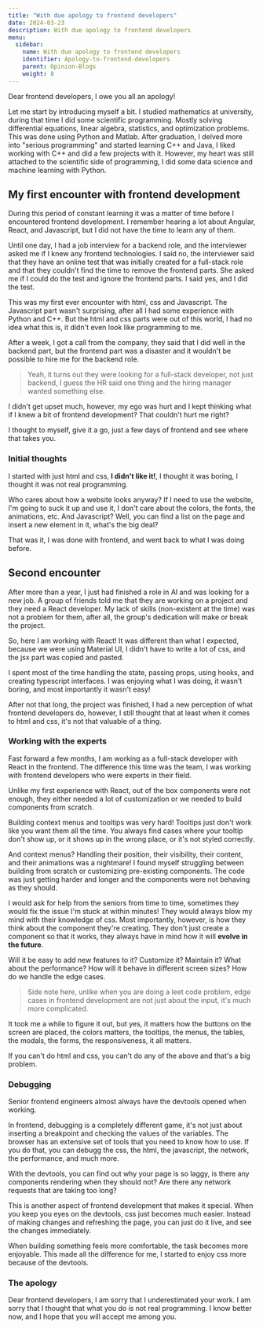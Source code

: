 ```yaml
---
title: "With due apology to frontend developers"
date: 2024-03-23
description: With due apology to frontend developers
menu:
  sidebar:
    name: With due apology to frontend developers
    identifier: Apology-to-frontend-developers
    parent: Opinion-Blogs
    weight: 8
---
```


Dear frontend developers, I owe you all an apology!

Let me start by introducing myself a bit. I studied mathematics at university, during that time I did some scientific programming.
Mostly solving differential equations, linear algebra, statistics, and optimization problems. This was done using Python and Matlab.
After graduation, I delved more into "serious programming" and started learning C++ and Java, I liked working with C++ and did a few projects with it. However, my heart was still attached to the scientific side of programming, I did some data science and machine learning with Python.

## My first encounter with frontend development

During this period of constant learning it was a matter of time before I encountered frontend development. I remember hearing a lot about Angular, React, and Javascript, but I did not have the time to learn any of them.

Until one day, I had a job interview for a backend role, and the interviewer asked me if I knew any frontend technologies.
I said no, the interviewer said that they have an online test that was initially created for a full-stack role and that they couldn't find the time to remove the frontend parts.
She asked me if I could do the test and ignore the frontend parts. I said yes, and I did the test.

This was my first ever encounter with html, css and Javascript. The Javascript part wasn't surprising, after all I had some experience with Python and C++.
But the html and css parts were out of this world, I had no idea what this is, it didn't even look like programming to me.

After a week, I got a call from the company, they said that I did well in the backend part, but the frontend part was a disaster and it wouldn't be possible to hire me for the backend role.

> Yeah, it turns out they were looking for a full-stack developer, not just backend, I guess the HR said one thing and the hiring manager wanted something else.

I didn't get upset much, however, my ego was hurt and I kept thinking what if I knew a bit of frontend development? That couldn't hurt me right?

I thought to myself, give it a go, just a few days of frontend and see where that takes you.

### Initial thoughts

I started with just html and css, **I didn't like it!**, I thought it was boring, I thought it was not real programming.

Who cares about how a website looks anyway? If I need to use the website, I'm going to suck it up and use it, I don't care about the colors, the fonts, the animations, etc.
And Javascript? Well, you can find a list on the page and insert a new element in it, what's the big deal?

That was it, I was done with frontend, and went back to what I was doing before.

## Second encounter

After more than a year, I just had finished a role in AI and was looking for a new job. A group of friends told me that they are working on a project and they need a React developer.
My lack of skills (non-existent at the time) was not a problem for them, after all, the group's dedication will make or break the project.

So, here I am working with React! It was different than what I expected, because we were using Material UI, I didn't have to write a lot of css, and the jsx part was copied and pasted.

I spent most of the time handling the state, passing props, using hooks, and creating typescript interfaces.
I was enjoying what I was doing, it wasn't boring, and most importantly it wasn't easy!

After not that long, the project was finished, I had a new perception of what frontend developers do, however, I still thought that at least when it comes to html and css, it's not that valuable of a thing.

### Working with the experts

Fast forward a few months, I am working as a full-stack developer with React in the frontend. The difference this time was the team, I was working with frontend developers who were experts in their field.

Unlike my first experience with React, out of the box components were not enough, they either needed a lot of customization or we needed to build components from scratch.

Building context menus and tooltips was very hard! Tooltips just don't work like you want them all the time. You always find cases where your tooltip don't show up, or it shows up in the wrong place, or it's not styled correctly.

And context menus? Handling their position, their visibility, their content, and their animations was a nightmare!
I found myself struggling between building from scratch or customizing pre-existing components. The code was just getting harder and longer and the components were not behaving as they should.

I would ask for help from the seniors from time to time, sometimes they would fix the issue I'm stuck at within minutes!
They would always blow my mind with their knowledge of css.
Most importantly, however, is how they think about the component they're creating. They don't just create a component so that it works, they always have in mind how it will **evolve in the future**.

Will it be easy to add new features to it? Customize it? Maintain it?
What about the performance? How will it behave in different screen sizes? How do we handle the edge cases.

> Side note here, unlike when you are doing a leet code problem, edge cases in frontend development are not just about the input, it's much more complicated.

It took me a while to figure it out, but yes, it matters how the buttons on the screen are placed, the colors matters, the tooltips, the menus, the tables, the modals, the forms, the responsiveness, it all matters.

If you can't do html and css, you can't do any of the above and that's a big problem.

### Debugging

Senior frontend engineers almost always have the devtools opened when working.

In frontend, debugging is a completely different game, it's not just about inserting a breakpoint and checking the values of the variables.
The browser has an extensive set of tools that you need to know how to use. If you do that, you can debugg the css, the html, the javascript, the network, the performance, and much more.

With the devtools, you can find out why your page is so laggy, is there any components rendering when they should not? Are there any network requests that are taking too long?

This is another aspect of frontend development that makes it special. When you keep you eyes on the devtools, css just becomes much easier. Instead of making changes and refreshing the page, you can just do it live, and see the changes immediately.

When building something feels more comfortable, the task becomes more enjoyable. This made all the difference for me, I started to enjoy css more because of the devtools.

### The apology

Dear frontend developers, I am sorry that I underestimated your work. I am sorry that I thought that what you do is not real programming. I know better now, and I hope that you will accept me among you.